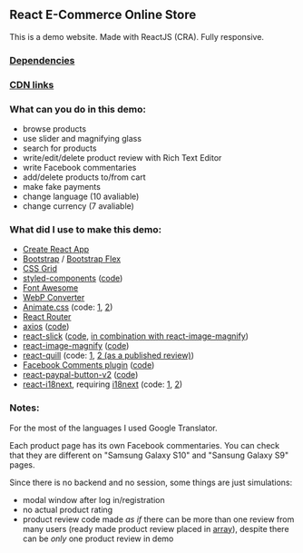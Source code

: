 ## React E-Commerce Online Store

This is a demo website. Made with ReactJS (CRA). Fully responsive.

### [Dependencies](https://github.com/Alex-Noir/react_e-commerce_online_store/blob/master/package.json#L8)

### [CDN links](https://github.com/Alex-Noir/react_e-commerce_online_store/blob/master/public/index.html)

### What can you do in this demo:

- browse products
- use slider and magnifying glass
- search for products
- write/edit/delete product review with Rich Text Editor
- write Facebook commentaries 
- add/delete products to/from cart
- make fake payments
- change language (10 avaliable)
- change currency (7 avaliable)

### What did I use to make this demo:

- [Create React App](https://create-react-app.dev/)
- [Bootstrap](https://getbootstrap.com/) / [Bootstrap Flex](https://getbootstrap.com/docs/4.1/utilities/flex/)
- [CSS Grid](https://developer.mozilla.org/en-US/docs/Web/CSS/CSS_Grid_Layout/Basic_Concepts_of_Grid_Layout)
- [styled-components](https://styled-components.com/) ([code](https://github.com/Alex-Noir/react_e-commerce_online_store/blob/master/src/components/Styles.js))
- [Font Awesome](https://fontawesome.com/)
- [WebP Converter](https://webp-converter.com/)
- [Animate.css](https://github.com/daneden/animate.css) (code: [1](https://github.com/Alex-Noir/react_e-commerce_online_store/blob/master/src/components/header/CartButton.js#L11), [2](https://github.com/Alex-Noir/react_e-commerce_online_store/blob/master/src/components/Authentication.js#L46))
- [React Router](https://reacttraining.com/react-router/)
- [axios](https://github.com/axios/axios) ([code](https://github.com/Alex-Noir/react_e-commerce_online_store/blob/master/src/context.js#L38))
- [react-slick](https://github.com/akiran/react-slick) ([code](https://github.com/Alex-Noir/react_e-commerce_online_store/blob/master/src/components/container/Carousel.js#L26), [in combination with react-image-magnify](https://github.com/Alex-Noir/react_e-commerce_online_store/blob/master/src/components/container/products/productPage/Slider.js#L69))
- [react-image-magnify](https://github.com/ethanselzer/react-image-magnify) ([code](https://github.com/Alex-Noir/react_e-commerce_online_store/blob/master/src/components/container/products/productPage/Slider.js#L84))
- [react-quill](https://github.com/zenoamaro/react-quill) (code: [1](https://github.com/Alex-Noir/react_e-commerce_online_store/blob/master/src/components/container/products/productPage/Reviews.js#L90), [2 (as a published review)](https://github.com/Alex-Noir/react_e-commerce_online_store/blob/master/src/components/container/products/productPage/Review.js#L61))
- [Facebook Comments plugin](https://developers.facebook.com/docs/plugins/comments/) ([code](https://github.com/Alex-Noir/react_e-commerce_online_store/blob/master/src/components/container/products/productPage/Comments.js))
- [react-paypal-button-v2](https://github.com/Luehang/react-paypal-button-v2) ([code](https://github.com/Alex-Noir/react_e-commerce_online_store/blob/master/src/components/container/cart/PayPalCheckoutButton.js))
- [react-i18next](https://github.com/i18next/react-i18next), requiring [i18next](https://github.com/i18next/i18next) (code: [1](https://github.com/Alex-Noir/react_e-commerce_online_store/blob/master/src/i18n.js), [2](https://github.com/Alex-Noir/react_e-commerce_online_store/blob/master/src/components/footer/I18nButtons.js))

### Notes:

For the most of the languages I used Google Translator.

Each product page has its own Facebook commentaries. You can check that they are different on "Samsung Galaxy S10" and "Sansung Galaxy S9" pages.

Since there is no backend and no session, some things are just simulations:

- modal window after log in/registration
- no actual product rating
- product review code made *as if* there can be more than one review from many users (ready made product review placed in [array](https://github.com/Alex-Noir/react_e-commerce_online_store/blob/master/src/components/container/products/productPage/Reviews.js#L108)), despite there can be *only* one product review in demo
 
